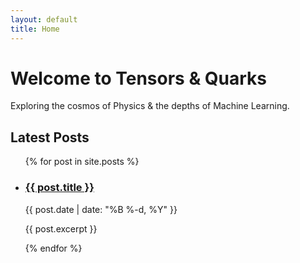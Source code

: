 ```yaml
---
layout: default
title: Home
---
```


<div class="hero">
  <h1>Welcome to Tensors & Quarks</h1>
  <p>Exploring the cosmos of Physics & the depths of Machine Learning.</p>
</div>

<h2>Latest Posts</h2>

<ul class="post-list">
  {% for post in site.posts %}
    <li>
      <h3><a href="{{ post.url | relative_url }}">{{ post.title }}</a></h3>
      <p>{{ post.date | date: "%B %-d, %Y" }}</p>
      <p>{{ post.excerpt }}</p>
    </li>
  {% endfor %}
</ul>
